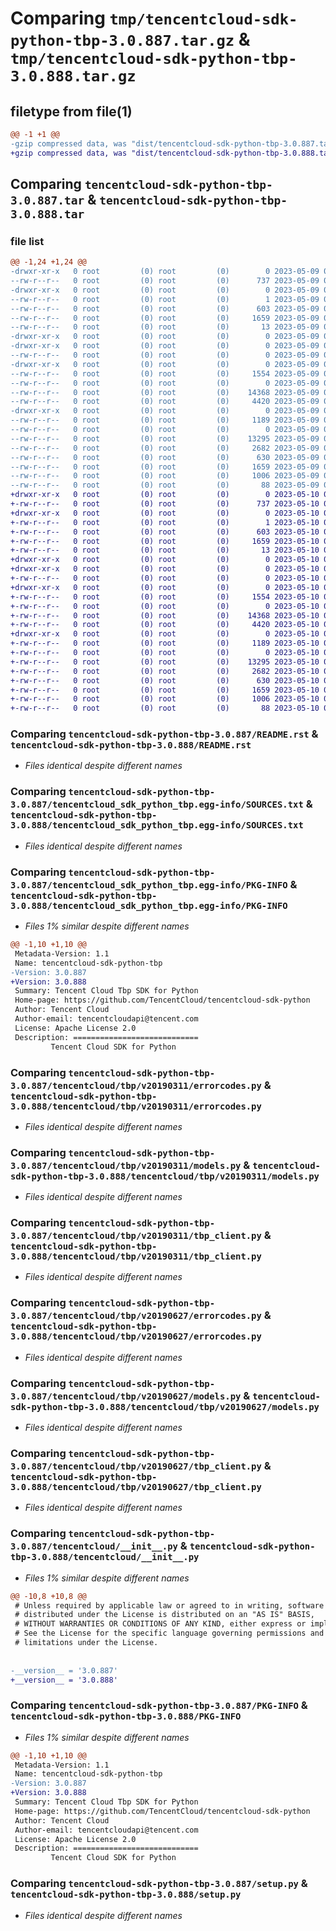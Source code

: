 # Comparing `tmp/tencentcloud-sdk-python-tbp-3.0.887.tar.gz` & `tmp/tencentcloud-sdk-python-tbp-3.0.888.tar.gz`

## filetype from file(1)

```diff
@@ -1 +1 @@
-gzip compressed data, was "dist/tencentcloud-sdk-python-tbp-3.0.887.tar", last modified: Tue May  9 03:16:13 2023, max compression
+gzip compressed data, was "dist/tencentcloud-sdk-python-tbp-3.0.888.tar", last modified: Wed May 10 02:45:46 2023, max compression
```

## Comparing `tencentcloud-sdk-python-tbp-3.0.887.tar` & `tencentcloud-sdk-python-tbp-3.0.888.tar`

### file list

```diff
@@ -1,24 +1,24 @@
-drwxr-xr-x   0 root         (0) root         (0)        0 2023-05-09 03:16:13.000000 tencentcloud-sdk-python-tbp-3.0.887/
--rw-r--r--   0 root         (0) root         (0)      737 2023-05-09 03:16:13.000000 tencentcloud-sdk-python-tbp-3.0.887/README.rst
-drwxr-xr-x   0 root         (0) root         (0)        0 2023-05-09 03:16:13.000000 tencentcloud-sdk-python-tbp-3.0.887/tencentcloud_sdk_python_tbp.egg-info/
--rw-r--r--   0 root         (0) root         (0)        1 2023-05-09 03:16:13.000000 tencentcloud-sdk-python-tbp-3.0.887/tencentcloud_sdk_python_tbp.egg-info/dependency_links.txt
--rw-r--r--   0 root         (0) root         (0)      603 2023-05-09 03:16:13.000000 tencentcloud-sdk-python-tbp-3.0.887/tencentcloud_sdk_python_tbp.egg-info/SOURCES.txt
--rw-r--r--   0 root         (0) root         (0)     1659 2023-05-09 03:16:13.000000 tencentcloud-sdk-python-tbp-3.0.887/tencentcloud_sdk_python_tbp.egg-info/PKG-INFO
--rw-r--r--   0 root         (0) root         (0)       13 2023-05-09 03:16:13.000000 tencentcloud-sdk-python-tbp-3.0.887/tencentcloud_sdk_python_tbp.egg-info/top_level.txt
-drwxr-xr-x   0 root         (0) root         (0)        0 2023-05-09 03:16:13.000000 tencentcloud-sdk-python-tbp-3.0.887/tencentcloud/
-drwxr-xr-x   0 root         (0) root         (0)        0 2023-05-09 03:16:13.000000 tencentcloud-sdk-python-tbp-3.0.887/tencentcloud/tbp/
--rw-r--r--   0 root         (0) root         (0)        0 2023-05-09 03:16:13.000000 tencentcloud-sdk-python-tbp-3.0.887/tencentcloud/tbp/__init__.py
-drwxr-xr-x   0 root         (0) root         (0)        0 2023-05-09 03:16:13.000000 tencentcloud-sdk-python-tbp-3.0.887/tencentcloud/tbp/v20190311/
--rw-r--r--   0 root         (0) root         (0)     1554 2023-05-09 03:16:13.000000 tencentcloud-sdk-python-tbp-3.0.887/tencentcloud/tbp/v20190311/errorcodes.py
--rw-r--r--   0 root         (0) root         (0)        0 2023-05-09 03:16:13.000000 tencentcloud-sdk-python-tbp-3.0.887/tencentcloud/tbp/v20190311/__init__.py
--rw-r--r--   0 root         (0) root         (0)    14368 2023-05-09 03:16:13.000000 tencentcloud-sdk-python-tbp-3.0.887/tencentcloud/tbp/v20190311/models.py
--rw-r--r--   0 root         (0) root         (0)     4420 2023-05-09 03:16:13.000000 tencentcloud-sdk-python-tbp-3.0.887/tencentcloud/tbp/v20190311/tbp_client.py
-drwxr-xr-x   0 root         (0) root         (0)        0 2023-05-09 03:16:13.000000 tencentcloud-sdk-python-tbp-3.0.887/tencentcloud/tbp/v20190627/
--rw-r--r--   0 root         (0) root         (0)     1189 2023-05-09 03:16:13.000000 tencentcloud-sdk-python-tbp-3.0.887/tencentcloud/tbp/v20190627/errorcodes.py
--rw-r--r--   0 root         (0) root         (0)        0 2023-05-09 03:16:13.000000 tencentcloud-sdk-python-tbp-3.0.887/tencentcloud/tbp/v20190627/__init__.py
--rw-r--r--   0 root         (0) root         (0)    13295 2023-05-09 03:16:13.000000 tencentcloud-sdk-python-tbp-3.0.887/tencentcloud/tbp/v20190627/models.py
--rw-r--r--   0 root         (0) root         (0)     2682 2023-05-09 03:16:13.000000 tencentcloud-sdk-python-tbp-3.0.887/tencentcloud/tbp/v20190627/tbp_client.py
--rw-r--r--   0 root         (0) root         (0)      630 2023-05-09 03:16:13.000000 tencentcloud-sdk-python-tbp-3.0.887/tencentcloud/__init__.py
--rw-r--r--   0 root         (0) root         (0)     1659 2023-05-09 03:16:13.000000 tencentcloud-sdk-python-tbp-3.0.887/PKG-INFO
--rw-r--r--   0 root         (0) root         (0)     1006 2023-05-09 03:16:13.000000 tencentcloud-sdk-python-tbp-3.0.887/setup.py
--rw-r--r--   0 root         (0) root         (0)       88 2023-05-09 03:16:13.000000 tencentcloud-sdk-python-tbp-3.0.887/setup.cfg
+drwxr-xr-x   0 root         (0) root         (0)        0 2023-05-10 02:45:46.000000 tencentcloud-sdk-python-tbp-3.0.888/
+-rw-r--r--   0 root         (0) root         (0)      737 2023-05-10 02:45:46.000000 tencentcloud-sdk-python-tbp-3.0.888/README.rst
+drwxr-xr-x   0 root         (0) root         (0)        0 2023-05-10 02:45:46.000000 tencentcloud-sdk-python-tbp-3.0.888/tencentcloud_sdk_python_tbp.egg-info/
+-rw-r--r--   0 root         (0) root         (0)        1 2023-05-10 02:45:46.000000 tencentcloud-sdk-python-tbp-3.0.888/tencentcloud_sdk_python_tbp.egg-info/dependency_links.txt
+-rw-r--r--   0 root         (0) root         (0)      603 2023-05-10 02:45:46.000000 tencentcloud-sdk-python-tbp-3.0.888/tencentcloud_sdk_python_tbp.egg-info/SOURCES.txt
+-rw-r--r--   0 root         (0) root         (0)     1659 2023-05-10 02:45:46.000000 tencentcloud-sdk-python-tbp-3.0.888/tencentcloud_sdk_python_tbp.egg-info/PKG-INFO
+-rw-r--r--   0 root         (0) root         (0)       13 2023-05-10 02:45:46.000000 tencentcloud-sdk-python-tbp-3.0.888/tencentcloud_sdk_python_tbp.egg-info/top_level.txt
+drwxr-xr-x   0 root         (0) root         (0)        0 2023-05-10 02:45:46.000000 tencentcloud-sdk-python-tbp-3.0.888/tencentcloud/
+drwxr-xr-x   0 root         (0) root         (0)        0 2023-05-10 02:45:46.000000 tencentcloud-sdk-python-tbp-3.0.888/tencentcloud/tbp/
+-rw-r--r--   0 root         (0) root         (0)        0 2023-05-10 02:45:46.000000 tencentcloud-sdk-python-tbp-3.0.888/tencentcloud/tbp/__init__.py
+drwxr-xr-x   0 root         (0) root         (0)        0 2023-05-10 02:45:46.000000 tencentcloud-sdk-python-tbp-3.0.888/tencentcloud/tbp/v20190311/
+-rw-r--r--   0 root         (0) root         (0)     1554 2023-05-10 02:45:46.000000 tencentcloud-sdk-python-tbp-3.0.888/tencentcloud/tbp/v20190311/errorcodes.py
+-rw-r--r--   0 root         (0) root         (0)        0 2023-05-10 02:45:46.000000 tencentcloud-sdk-python-tbp-3.0.888/tencentcloud/tbp/v20190311/__init__.py
+-rw-r--r--   0 root         (0) root         (0)    14368 2023-05-10 02:45:46.000000 tencentcloud-sdk-python-tbp-3.0.888/tencentcloud/tbp/v20190311/models.py
+-rw-r--r--   0 root         (0) root         (0)     4420 2023-05-10 02:45:46.000000 tencentcloud-sdk-python-tbp-3.0.888/tencentcloud/tbp/v20190311/tbp_client.py
+drwxr-xr-x   0 root         (0) root         (0)        0 2023-05-10 02:45:46.000000 tencentcloud-sdk-python-tbp-3.0.888/tencentcloud/tbp/v20190627/
+-rw-r--r--   0 root         (0) root         (0)     1189 2023-05-10 02:45:46.000000 tencentcloud-sdk-python-tbp-3.0.888/tencentcloud/tbp/v20190627/errorcodes.py
+-rw-r--r--   0 root         (0) root         (0)        0 2023-05-10 02:45:46.000000 tencentcloud-sdk-python-tbp-3.0.888/tencentcloud/tbp/v20190627/__init__.py
+-rw-r--r--   0 root         (0) root         (0)    13295 2023-05-10 02:45:46.000000 tencentcloud-sdk-python-tbp-3.0.888/tencentcloud/tbp/v20190627/models.py
+-rw-r--r--   0 root         (0) root         (0)     2682 2023-05-10 02:45:46.000000 tencentcloud-sdk-python-tbp-3.0.888/tencentcloud/tbp/v20190627/tbp_client.py
+-rw-r--r--   0 root         (0) root         (0)      630 2023-05-10 02:45:46.000000 tencentcloud-sdk-python-tbp-3.0.888/tencentcloud/__init__.py
+-rw-r--r--   0 root         (0) root         (0)     1659 2023-05-10 02:45:46.000000 tencentcloud-sdk-python-tbp-3.0.888/PKG-INFO
+-rw-r--r--   0 root         (0) root         (0)     1006 2023-05-10 02:45:46.000000 tencentcloud-sdk-python-tbp-3.0.888/setup.py
+-rw-r--r--   0 root         (0) root         (0)       88 2023-05-10 02:45:46.000000 tencentcloud-sdk-python-tbp-3.0.888/setup.cfg
```

### Comparing `tencentcloud-sdk-python-tbp-3.0.887/README.rst` & `tencentcloud-sdk-python-tbp-3.0.888/README.rst`

 * *Files identical despite different names*

### Comparing `tencentcloud-sdk-python-tbp-3.0.887/tencentcloud_sdk_python_tbp.egg-info/SOURCES.txt` & `tencentcloud-sdk-python-tbp-3.0.888/tencentcloud_sdk_python_tbp.egg-info/SOURCES.txt`

 * *Files identical despite different names*

### Comparing `tencentcloud-sdk-python-tbp-3.0.887/tencentcloud_sdk_python_tbp.egg-info/PKG-INFO` & `tencentcloud-sdk-python-tbp-3.0.888/tencentcloud_sdk_python_tbp.egg-info/PKG-INFO`

 * *Files 1% similar despite different names*

```diff
@@ -1,10 +1,10 @@
 Metadata-Version: 1.1
 Name: tencentcloud-sdk-python-tbp
-Version: 3.0.887
+Version: 3.0.888
 Summary: Tencent Cloud Tbp SDK for Python
 Home-page: https://github.com/TencentCloud/tencentcloud-sdk-python
 Author: Tencent Cloud
 Author-email: tencentcloudapi@tencent.com
 License: Apache License 2.0
 Description: ============================
         Tencent Cloud SDK for Python
```

### Comparing `tencentcloud-sdk-python-tbp-3.0.887/tencentcloud/tbp/v20190311/errorcodes.py` & `tencentcloud-sdk-python-tbp-3.0.888/tencentcloud/tbp/v20190311/errorcodes.py`

 * *Files identical despite different names*

### Comparing `tencentcloud-sdk-python-tbp-3.0.887/tencentcloud/tbp/v20190311/models.py` & `tencentcloud-sdk-python-tbp-3.0.888/tencentcloud/tbp/v20190311/models.py`

 * *Files identical despite different names*

### Comparing `tencentcloud-sdk-python-tbp-3.0.887/tencentcloud/tbp/v20190311/tbp_client.py` & `tencentcloud-sdk-python-tbp-3.0.888/tencentcloud/tbp/v20190311/tbp_client.py`

 * *Files identical despite different names*

### Comparing `tencentcloud-sdk-python-tbp-3.0.887/tencentcloud/tbp/v20190627/errorcodes.py` & `tencentcloud-sdk-python-tbp-3.0.888/tencentcloud/tbp/v20190627/errorcodes.py`

 * *Files identical despite different names*

### Comparing `tencentcloud-sdk-python-tbp-3.0.887/tencentcloud/tbp/v20190627/models.py` & `tencentcloud-sdk-python-tbp-3.0.888/tencentcloud/tbp/v20190627/models.py`

 * *Files identical despite different names*

### Comparing `tencentcloud-sdk-python-tbp-3.0.887/tencentcloud/tbp/v20190627/tbp_client.py` & `tencentcloud-sdk-python-tbp-3.0.888/tencentcloud/tbp/v20190627/tbp_client.py`

 * *Files identical despite different names*

### Comparing `tencentcloud-sdk-python-tbp-3.0.887/tencentcloud/__init__.py` & `tencentcloud-sdk-python-tbp-3.0.888/tencentcloud/__init__.py`

 * *Files 1% similar despite different names*

```diff
@@ -10,8 +10,8 @@
 # Unless required by applicable law or agreed to in writing, software
 # distributed under the License is distributed on an "AS IS" BASIS,
 # WITHOUT WARRANTIES OR CONDITIONS OF ANY KIND, either express or implied.
 # See the License for the specific language governing permissions and
 # limitations under the License.
 
 
-__version__ = '3.0.887'
+__version__ = '3.0.888'
```

### Comparing `tencentcloud-sdk-python-tbp-3.0.887/PKG-INFO` & `tencentcloud-sdk-python-tbp-3.0.888/PKG-INFO`

 * *Files 1% similar despite different names*

```diff
@@ -1,10 +1,10 @@
 Metadata-Version: 1.1
 Name: tencentcloud-sdk-python-tbp
-Version: 3.0.887
+Version: 3.0.888
 Summary: Tencent Cloud Tbp SDK for Python
 Home-page: https://github.com/TencentCloud/tencentcloud-sdk-python
 Author: Tencent Cloud
 Author-email: tencentcloudapi@tencent.com
 License: Apache License 2.0
 Description: ============================
         Tencent Cloud SDK for Python
```

### Comparing `tencentcloud-sdk-python-tbp-3.0.887/setup.py` & `tencentcloud-sdk-python-tbp-3.0.888/setup.py`

 * *Files identical despite different names*

